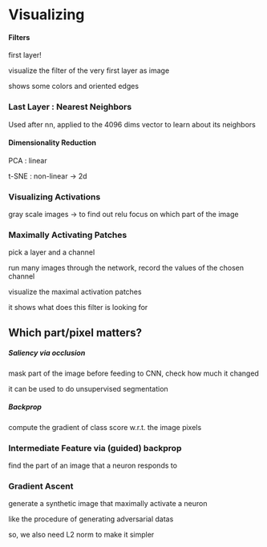 # Visualizing

#### Filters

first layer!

visualize the filter of the very first layer as image 

shows some colors and oriented edges



### Last Layer : Nearest Neighbors

Used after nn, applied to the 4096 dims vector to learn about its neighbors



#### Dimensionality Reduction

PCA : linear

t-SNE : non-linear -> 2d 



### Visualizing Activations

gray scale images -> to find out relu focus on which part of the image



### Maximally Activating Patches

pick a layer and a channel 

run many images through the network, record the values of the chosen channel

visualize the maximal activation patches

it shows what does this filter is looking for



## Which part/pixel matters?

##### Saliency via occlusion

mask part of the image before feeding to CNN, check how much it changed

it can be used to do unsupervised segmentation





##### Backprop

compute the gradient of class score w.r.t. the image pixels



### Intermediate Feature via (guided) backprop

find the part of an image that a neuron responds to



### Gradient Ascent

generate a synthetic image that maximally activate a neuron



like the procedure of generating adversarial datas

so, we also need L2 norm to make it simpler



